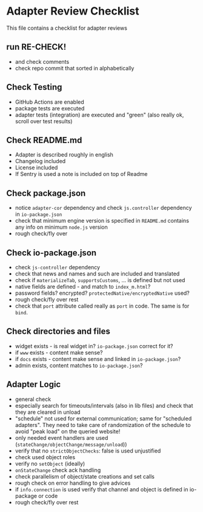 # Adapter Review Checklist
This file contains a checklist for adapter reviews

## run RE-CHECK!
* and check comments
* check repo commit that sorted in alphabetically

## Check Testing
* GitHub Actions are enabled
* package tests are executed
* adapter tests (integration) are executed and "green" (also really ok, scroll over test results)

## Check README.md
* Adapter is described roughly in english
* Changelog included
* License included
* If Sentry is used a note is included on top of Readme

## Check package.json
* notice `adapter-cor` dependency and check `js.controller` dependency in `io-package.json`
* check that minimum engine version is specified in `README.md` contains any info on minimum `node.js` version
* rough check/fly over

## Check io-package.json
* check `js-controller` dependency
* check that news and names and such are included and translated
* check if `materializeTab`, `supportsCustoms`, ... is defined but not used
* native fields are defined - and match to `index_m.html`?
* password fields? encrypted? `protectedNative/encryptedNative` used?
* rough check/fly over rest
* check that `port` attribute called really as `port` in code. The same is for `bind`. 

## Check directories and files
* widget exists - is real widget in? `io-package.json` correct for it?
* if `www` exists - content make sense?
* if `docs` exists - content make sense and linked in `io-package.json`?
* admin exists, content matches to `io-package.json`?

## Adapter Logic
* general check
* especially search for timeouts/intervals (also in lib files) and check that they are cleared in unload
* "schedule" not used for external communication; same for "scheduled adapters". They need to take care of randomization of the schedule to avoid "peak load" on the queried website!
* only needed event handlers are used (`stateChange/objectChange/message/unload`))
* verify that no `strictObjectChecks`: false is used unjustified
* check used object roles
* verify no `setObject` (ideally)
* `onStateChange` check ack handling
* check parallelism of object/state creations and set calls
* rough check on error handling to give advices
* if `info.connection` is used verify that channel and object is defined in io-package or code
* rough check/fly over rest
